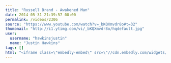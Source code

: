 ```yaml
---
title: "Russell Brand - Awakened Man"
date: 2014-05-31 21:39:57 00:00
permalink: /videos/2306
source: "https://www.youtube.com/watch?v=_bKQXmvdr8o#t=32"
thumbnail: "http://i1.ytimg.com/vi/_bKQXmvdr8o/hqdefault.jpg"
user:
  username: "hawkinsjustin"
  name: "Justin Hawkins"
tags: []
html: "<iframe class=\"embedly-embed\" src=\"//cdn.embedly.com/widgets/media.html?src=http%3A%2F%2Fwww.youtube.com%2Fembed%2F_bKQXmvdr8o%3Fwmode%3Dtransparent%26feature%3Doembed%26start%3D32&wmode=transparent&url=http%3A%2F%2Fwww.youtube.com%2Fwatch%3Fv%3D_bKQXmvdr8o&image=http%3A%2F%2Fi1.ytimg.com%2Fvi%2F_bKQXmvdr8o%2Fhqdefault.jpg&key=daaebf4d9cdd46779200162d0ca86e20&type=text%2Fhtml&schema=youtube\" width=\"854\" height=\"480\" scrolling=\"no\" frameborder=\"0\" allowfullscreen></iframe>"
---
```


